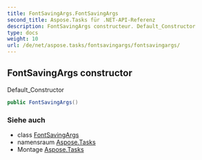 ```yaml
---
title: FontSavingArgs.FontSavingArgs
second_title: Aspose.Tasks für .NET-API-Referenz
description: FontSavingArgs constructeur. Default_Constructor
type: docs
weight: 10
url: /de/net/aspose.tasks/fontsavingargs/fontsavingargs/
---
```

## FontSavingArgs constructor

Default_Constructor

```csharp
public FontSavingArgs()
```

### Siehe auch

* class [FontSavingArgs](../)
* namensraum [Aspose.Tasks](../../fontsavingargs/)
* Montage [Aspose.Tasks](../../../)


